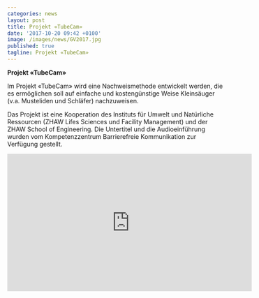 ```yaml
---
categories: news
layout: post
title: Projekt «TubeCam»
date: '2017-10-20 09:42 +0100'
image: /images/news/GV2017.jpg
published: true
tagline: Projekt «TubeCam»
---
```


**Projekt «TubeCam»**

Im Projekt «TubeCam» wird eine Nachweismethode entwickelt werden, die es ermöglichen soll auf einfache und kostengünstige Weise Kleinsäuger (v.a. Musteliden und Schläfer) nachzuweisen.

Das Projekt ist eine Kooperation des Instituts für Umwelt und Natürliche Ressourcen (ZHAW Lifes Sciences und Facility Management) und der ZHAW School of Engineering. Die Untertitel und die Audioeinführung wurden vom Kompetenzzentrum Barrierefreie Kommunikation zur Verfügung gestellt.

<iframe width="560" height="315" src="https://www.youtube.com/embed/r5h00LSAyMc" frameborder="0" allowfullscreen></iframe>
